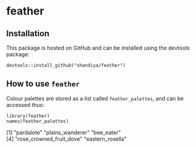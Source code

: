 # feather

## Installation

This package is hosted on GitHub and can be installed using the devtools package:

```{r}
devtools::install_github("shandiya/feather")
```

## How to use `feather`

Colour palettes are stored as a list called `feather_palettes`, and can be accessed thus:

```{r}
library(feather)
names(feather_palettes)
```
[1] "pardalote"               "plains_wanderer"         "bee_eater"              
[4] "rose_crowned_fruit_dove" "eastern_rosella"   
